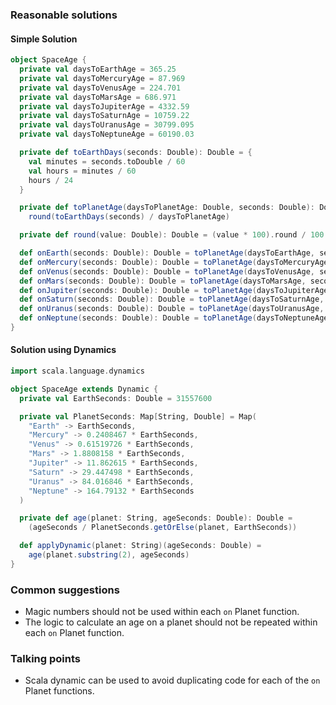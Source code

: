 ### Reasonable solutions

#### Simple Solution
```scala
object SpaceAge {
  private val daysToEarthAge = 365.25
  private val daysToMercuryAge = 87.969
  private val daysToVenusAge = 224.701
  private val daysToMarsAge = 686.971
  private val daysToJupiterAge = 4332.59
  private val daysToSaturnAge = 10759.22
  private val daysToUranusAge = 30799.095
  private val daysToNeptuneAge = 60190.03

  private def toEarthDays(seconds: Double): Double = {
    val minutes = seconds.toDouble / 60
    val hours = minutes / 60
    hours / 24
  }

  private def toPlanetAge(daysToPlanetAge: Double, seconds: Double): Double =
    round(toEarthDays(seconds) / daysToPlanetAge)

  private def round(value: Double): Double = (value * 100).round / 100.0

  def onEarth(seconds: Double): Double = toPlanetAge(daysToEarthAge, seconds)
  def onMercury(seconds: Double): Double = toPlanetAge(daysToMercuryAge, seconds)
  def onVenus(seconds: Double): Double = toPlanetAge(daysToVenusAge, seconds)
  def onMars(seconds: Double): Double = toPlanetAge(daysToMarsAge, seconds)
  def onJupiter(seconds: Double): Double = toPlanetAge(daysToJupiterAge, seconds)
  def onSaturn(seconds: Double): Double = toPlanetAge(daysToSaturnAge, seconds)
  def onUranus(seconds: Double): Double = toPlanetAge(daysToUranusAge, seconds)
  def onNeptune(seconds: Double): Double = toPlanetAge(daysToNeptuneAge, seconds)
}
```

#### Solution using Dynamics

```scala
import scala.language.dynamics

object SpaceAge extends Dynamic {
  private val EarthSeconds: Double = 31557600

  private val PlanetSeconds: Map[String, Double] = Map(
    "Earth" -> EarthSeconds,
    "Mercury" -> 0.2408467 * EarthSeconds,
    "Venus" -> 0.61519726 * EarthSeconds,
    "Mars" -> 1.8808158 * EarthSeconds,
    "Jupiter" -> 11.862615 * EarthSeconds,
    "Saturn" -> 29.447498 * EarthSeconds,
    "Uranus" -> 84.016846 * EarthSeconds,
    "Neptune" -> 164.79132 * EarthSeconds
  )

  private def age(planet: String, ageSeconds: Double): Double =
    (ageSeconds / PlanetSeconds.getOrElse(planet, EarthSeconds))

  def applyDynamic(planet: String)(ageSeconds: Double) =
    age(planet.substring(2), ageSeconds)
}
```

### Common suggestions

- Magic numbers should not be used within each `on` Planet function.
- The logic to calculate an age on a planet should not be repeated within each  `on` Planet function.

### Talking points

- Scala dynamic can be used to avoid duplicating code for each of the `on` Planet functions.

